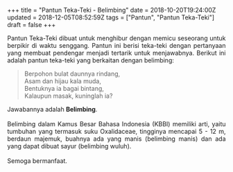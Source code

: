 +++
title = "Pantun Teka-Teki - Belimbing"
date = 2018-10-20T19:24:00Z
updated = 2018-12-05T08:52:59Z
tags = ["Pantun", "Pantun Teka-Teki"]
draft = false
+++

<div dir="ltr" style="text-align: left;" trbidi="on"><div style="text-align: justify;">Pantun Teka-Teki dibuat untuk menghibur dengan memicu seseorang untuk berpikir di waktu senggang. Pantun ini berisi teka-teki dengan pertanyaan yang membuat pendengar menjadi tertarik untuk menjawabnya. Berikut ini adalah pantun teka-teki yang berkaitan dengan belimbing:</div><blockquote class="tr_bq">Berpohon bulat daunnya rindang,<br />Asam dan hijau kala muda,<br />Bentuknya ia bagai bintang,<br />Kalaupun masak, kuninglah ia?</blockquote><div style="text-align: justify;">Jawabannya adalah <b>Belimbing</b>.<br /><br />Belimbing dalam Kamus Besar Bahasa Indonesia (KBBI) memiliki arti, yaitu tumbuhan yang termasuk suku Oxalidaceae, tingginya mencapai 5 - 12 m, berdaun majemuk, buahnya ada yang manis (belimbing manis) dan ada yang dapat dibuat sayur (belimbing wuluh).</div><div style="text-align: justify;"><br /></div><div style="text-align: justify;">Semoga bermanfaat.</div></div>
